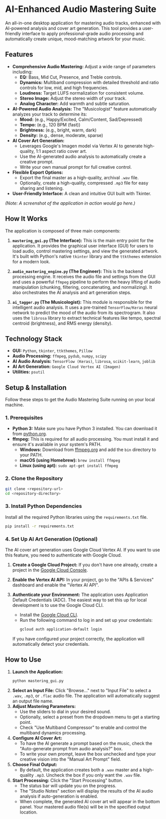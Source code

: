 # AI-Enhanced Audio Mastering Suite

An all-in-one desktop application for mastering audio tracks, enhanced with AI-powered analysis and cover art generation. This tool provides a user-friendly interface to apply professional-grade audio processing and automatically create unique, mood-matching artwork for your music.

## Features

*   **Comprehensive Audio Mastering:** Adjust a wide range of parameters including:
    *   **EQ:** Bass, Mid Cut, Presence, and Treble controls.
    *   **Dynamics:** Multiband compression with detailed threshold and ratio controls for low, mid, and high frequencies.
    *   **Loudness:** Target LUFS normalization for consistent volume.
    *   **Stereo Image:** Adjust the stereo width of your track.
    *   **Analog Character:** Add warmth and subtle saturation.
*   **AI-Powered Audio Analysis:** The "Musicologist" feature automatically analyzes your track to determine its:
    *   **Mood:** (e.g., Happy/Excited, Calm/Content, Sad/Depressed)
    *   **Tempo:** (e.g., 120 BPM (fast))
    *   **Brightness:** (e.g., bright, warm, dark)
    *   **Density:** (e.g., dense, moderate, sparse)
*   **AI Cover Art Generation:**
    *   Leverages Google's Imagen model via Vertex AI to generate high-quality, 1:1 aspect ratio cover art.
    *   Use the AI-generated audio analysis to automatically create a creative prompt.
    *   Write your own manual prompt for full creative control.
*   **Flexible Export Options:**
    *   Export the final master as a high-quality, archival `.wav` file.
    *   Optionally, create a high-quality, compressed `.mp3` file for easy sharing and listening.
*   **User-Friendly Interface:** A clean and intuitive GUI built with Tkinter.

*(Note: A screenshot of the application in action would go here.)*

## How It Works

The application is composed of three main components:

1.  **`mastering_gui.py` (The Interface):** This is the main entry point for the application. It provides the graphical user interface (GUI) for users to load audio, control mastering settings, and view the generated artwork. It's built with Python's native `tkinter` library and the `ttkthemes` extension for a modern look.

2.  **`audio_mastering_engine.py` (The Engineer):** This is the backend processing engine. It receives the audio file and settings from the GUI and uses a powerful `ffmpeg` pipeline to perform the heavy lifting of audio manipulation (chunking, filtering, concatenating, and normalizing). It also orchestrates the AI analysis and art generation steps.

3.  **`ai_tagger.py` (The Musicologist):** This module is responsible for the intelligent audio analysis. It uses a pre-trained `TensorFlow/Keras` neural network to predict the mood of the audio from its spectrogram. It also uses the `librosa` library to extract technical features like tempo, spectral centroid (brightness), and RMS energy (density).

## Technology Stack

*   **GUI:** `Python`, `tkinter`, `ttkthemes`, `Pillow`
*   **Audio Processing:** `ffmpeg`, `pydub`, `numpy`, `scipy`
*   **AI Audio Analysis:** `TensorFlow (Keras)`, `librosa`, `scikit-learn`, `joblib`
*   **AI Art Generation:** `Google Cloud Vertex AI (Imagen)`
*   **Utilities:** `psutil`

## Setup & Installation

Follow these steps to get the Audio Mastering Suite running on your local machine.

### 1. Prerequisites

*   **Python 3:** Make sure you have Python 3 installed. You can download it from [python.org](https://python.org/).
*   **ffmpeg:** This is required for all audio processing. You must install it and ensure it's available in your system's PATH.
    *   **Windows:** Download from [ffmpeg.org](https://ffmpeg.org/download.html) and add the `bin` directory to your PATH.
    *   **macOS (using Homebrew):** `brew install ffmpeg`
    *   **Linux (using apt):** `sudo apt-get install ffmpeg`

### 2. Clone the Repository

```bash
git clone <repository-url>
cd <repository-directory>
```

### 3. Install Python Dependencies

Install all the required Python libraries using the `requirements.txt` file.

```bash
pip install -r requirements.txt
```

### 4. Set Up AI Art Generation (Optional)

The AI cover art generation uses Google Cloud Vertex AI. If you want to use this feature, you need to authenticate with Google Cloud.

1.  **Create a Google Cloud Project:** If you don't have one already, create a project in the [Google Cloud Console](https://console.cloud.google.com/).
2.  **Enable the Vertex AI API:** In your project, go to the "APIs & Services" dashboard and enable the "Vertex AI API".
3.  **Authenticate your Environment:** The application uses Application Default Credentials (ADC). The easiest way to set this up for local development is to use the Google Cloud CLI.
    *   Install the [Google Cloud CLI](https://cloud.google.com/sdk/docs/install).
    *   Run the following command to log in and set up your credentials:
        ```bash
        gcloud auth application-default login
        ```

    If you have configured your project correctly, the application will automatically detect your credentials.

## How to Use

1.  **Launch the Application:**
    ```bash
    python mastering_gui.py
    ```
2.  **Select an Input File:** Click "Browse..." next to "Input File" to select a `.wav`, `.mp3`, or `.flac` audio file. The application will automatically suggest an output file name.
3.  **Adjust Mastering Parameters:**
    *   Use the sliders to dial in your desired sound.
    *   Optionally, select a preset from the dropdown menu to get a starting point.
    *   Check "Use Multiband Compressor" to enable and control the multiband dynamics processing.
4.  **Configure AI Cover Art:**
    *   To have the AI generate a prompt based on the music, check the "Auto-generate prompt from audio analysis?" box.
    *   To write your own prompt, leave the box unchecked and type your creative vision into the "Manual Art Prompt" field.
5.  **Choose Final Output:**
    *   By default, the application creates both a `.wav` master and a high-quality `.mp3`. Uncheck the box if you only want the `.wav` file.
6.  **Start Processing:** Click the "Start Processing" button.
    *   The status bar will update you on the progress.
    *   The "Studio Notes" section will display the results of the AI audio analysis if auto-generation is enabled.
    *   When complete, the generated AI cover art will appear in the bottom panel. Your mastered audio file(s) will be in the specified output location.
